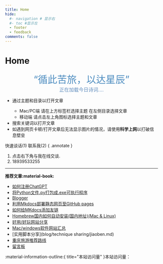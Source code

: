 ```yaml
---
title: Home
hide:
  #- navigation # 显示右
  #- toc #显示左
  - footer
  - feedback
comments: false
---
```

# Home

<!-- <center><font  color= #518FC1 size=6>“循此苦旅，以达星辰”</font></center> -->
<center><font  color= #518FC1 size=6 class="ml3">“循此苦旅，以达星辰”</font></center>
<script src="https://cdnjs.cloudflare.com/ajax/libs/animejs/2.0.2/anime.min.js"></script>


<center>
<font  color= #608DBD size=3>
<span id="jinrishici-sentence">正在加载今日诗词....</span>
<script src="https://sdk.jinrishici.com/v2/browser/jinrishici.js" charset="utf-8"></script>
</font>
</center>

<!-- <center>
<font  color= #608DBD size=3>
<span id="hitokoto-sentence">正在加载一言....</span>
<script src="https://v1.hitokoto.cn"></script>
</font>
</center> -->

<!-- <center>
<font  color= #608DBD size=3>
<p id="hitokoto">
  <a href="#" id="hitokoto_text" target="_blank"></a>
</p>
<script>
  fetch('https://v1.hitokoto.cn')
    .then(response => response.json())
    .then(data => {
      const hitokoto = document.querySelector('#hitokoto_text')
      hitokoto.href = `https://hitokoto.cn/?uuid=${data.uuid}`
      hitokoto.innerText = data.hitokoto
    })
    .catch(console.error)
</script>
</font>
</center> -->


<div id="rcorners2" >
  <div id="rcorners1">
    <!-- <i class="fa fa-calendar" style="font-size:100"></i> -->
    <body>
      <font color="#4351AF">
        <p class="p1"></p>
<script defer>
    //格式：2020年04月12日 10:20:00 星期二
    function format(newDate) {
        var day = newDate.getDay();
        var y = newDate.getFullYear();
        var m =
            newDate.getMonth() + 1 < 10
                ? "0" + (newDate.getMonth() + 1)
                : newDate.getMonth() + 1;
        var d =
            newDate.getDate() < 10 ? "0" + newDate.getDate() : newDate.getDate();
        var h =
            newDate.getHours() < 10 ? "0" + newDate.getHours() : newDate.getHours();
        var min =
            newDate.getMinutes() < 10
                ? "0" + newDate.getMinutes()
                : newDate.getMinutes();
        var s =
            newDate.getSeconds() < 10
                ? "0" + newDate.getSeconds()
                : newDate.getSeconds();
        var dict = {
            1: "一",
            2: "二",
            3: "三",
            4: "四",
            5: "五",
            6: "六",
            0: "天",
        };
        //var week=["日","一","二","三","四","五","六"]
        return (
            y +
            "年" +
            m +
            "月" +
            d +
            "日" +
            " " +
            h +
            ":" +
            min +
            ":" +
            s +
            " 星期" +
            dict[day]
        );
    }
    var timerId = setInterval(function () {
        var newDate = new Date();
        var p1 = document.querySelector(".p1");
        if (p1) {
            p1.textContent = format(newDate);
        }
    }, 1000);
</script>
      </font>
    </body>
    <!-- <b><span id="time"></span></b> -->
  </div>
  <ul>
    <li>通过主题和目录以打开文章</li>
    <ul>
      <li>Mac/PC端 请在上方标签栏选择主题 在左侧目录选择文章</li>
      <li>移动端 请点击左上角图标选择主题和文章</li>
    </ul>
    <li>搜索关键词以打开文章</li>
    <li>
      如遇到网页卡顿/打开文章后无法显示图片的情况，请使用<strong>科学上网</strong>以打破信息壁垒
    </li>
  </ul>
</div> 
快速谈话(1) 联系我(2)
{ .annotate }

1. 点击右下角与我在线交谈.
2. 18939533255
***  

<strong>推荐文章:material-book:</strong>

  - [如何注册ChatGPT](develop/ChatGPT.md)
  - [将Python文件.py打包成.exe可执行程序](blog/py/python.md)
  - [Blogger](blog/index.md) 
  - [利用Mkdocs部署静态网页至GitHub pages](blog/Mkdocs/mkdocs1.md)
  - [如何给MKdocs添加友链](blog/Mkdocs/linktech.md)
  - [Homebrew国内如何自动安装(国内地址)(Mac & Linux)](blog/Mac/homebrew.md)
  - [好用/好玩网站分享](blog/Webplay.md)
  - [Mac/windows软件网站汇总](blog/macsoft.md)
  - [实用脚本分享](blog/technique sharing/jiaoben.md)
  - [重庆旅游推荐路线](trip/InCQ/CQ.md)
  - [留言板](waline.md)
  



[^Knowing-that-loving-you-has-no-ending]:太阳总是能温暖向日葵  
[^see-how-much-I-love-you]:All problems in computer science can be solved by another level of indirection


<head>
<!-- Start of Howxm client code snippet -->
<script>
function _howxm(){_howxmQueue.push(arguments)}
window._howxmQueue=window._howxmQueue||[];
_howxm('setAppID','14429fca-cac1-4551-a472-b046a96ebb75');
(function(){var scriptId='howxm_script';
if(!document.getElementById(scriptId)){
var e=document.createElement('script'),
t=document.getElementsByTagName('script')[0];
e.setAttribute('id',scriptId);
e.type='text/javascript';e.async=!0;
e.src='https://static.howxm.com/sdk.js';
t.parentNode.insertBefore(e,t)}})();
</script>
<!-- End of Howxm client code snippet -->

<script src="//code.tidio.co/6jmawe9m5wy4ahvlhub2riyrnujz7xxi.js" async></script>
</head>

:material-information-outline:{ title="本站访问量" }本站访问量：<script async src="//finicounter.eu.org/finicounter.js"></script>
<span id="finicount_views"></span>


